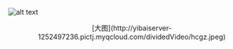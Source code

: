 
![alt text](http://yibaiserver-1252497236.pictj.myqcloud.com/dividedVideo/hcgz.jpeg "Title")
<center>
[大图](http://yibaiserver-1252497236.pictj.myqcloud.com/dividedVideo/hcgz.jpeg)
</center>



